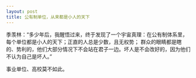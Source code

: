 ```yaml
---
layout: post
title: 公有制单位，从来都是小人的天下
---
```


季羡林：“多少年后，我醒悟过来，终于发现了一个宇宙真理：在公有制体系里，每个单位都是小人的天下；正直的人总是少数，且无权势；
群众的眼睛都是瞎的、势利的，他们大部分情况下不会站在君子一边。坏人是不会改好的，因为他们不认为自己是坏人。” 

事业单位、高校莫不如此。
